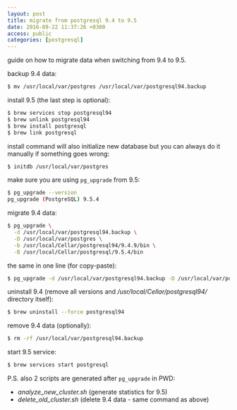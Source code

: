 ```yaml
---
layout: post
title: migrate from postgresql 9.4 to 9.5
date: 2016-09-22 11:37:26 +0300
access: public
categories: [postgresql]
---
```


guide on how to migrate data when switching from 9.4 to 9.5.

<!-- more -->

backup 9.4 data:

```sh
$ mv /usr/local/var/postgres /usr/local/var/postgresql94.backup
```

install 9.5 (the last step is optional):

```sh
$ brew services stop postgresql94
$ brew unlink postgresql94
$ brew install postgresql
$ brew link postgresql
```

install command will also initialize new database but
you can always do it manually if something goes wrong:

```sh
$ initdb /usr/local/var/postgres
```

make sure you are using `pg_upgrade` from 9.5:

```sh
$ pg_upgrade --version
pg_upgrade (PostgreSQL) 9.5.4
```

migrate 9.4 data:

```sh
$ pg_upgrade \
  -d /usr/local/var/postgresql94.backup \
  -D /usr/local/var/postgres \
  -b /usr/local/Cellar/postgresql94/9.4.9/bin \
  -B /usr/local/Cellar/postgresql/9.5.4/bin
```

the same in one line (for copy-paste):

```sh
$ pg_upgrade -d /usr/local/var/postgresql94.backup -D /usr/local/var/postgres -b /usr/local/Cellar/postgresql94/9.4.9/bin -B /usr/local/Cellar/postgresql/9.5.4/bin
```

uninstall 9.4 (remove all versions and
_/usr/local/Cellar/postgresql94/_ directory itself):

```sh
$ brew uninstall --force postgresql94
```

remove 9.4 data (optionally):

```sh
$ rm -rf /usr/local/var/postgresql94.backup
```

start 9.5 service:

```sh
$ brew services start postgresql
```

P.S. also 2 scripts are generated after `pg_upgrade` in PWD:

- _analyze_new_cluster.sh_ (generate statistics for 9.5)
- _delete_old_cluster.sh_ (delete 9.4 data - same command as above)
